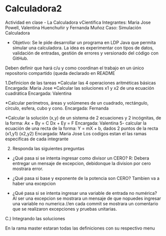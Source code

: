 # Calculadora2
Actividad en clase - La Calculadora vCientifica
Integrantes: Maria Jose Powell, Valentina Huenchuñir y Fernanda Muñoz
Caso: Simulación Calculadora
* Objetivo: Se le pide desarrollar un programa en LDP Java que permita simular una calculadora. La idea es experimentar con tipos de datos, validación de entradas, gestión de errores y versionado del código con GitHub.

Deben definir que hará c/u y como coordinan el trabajo en un único repositorio compartido (queda declarado en README

1.Definicion de las tareas
*Calcular las 4 operaciones aritméticas básicas 
Encargada: Maria Jose
*Calcular las soluciones x1 y x2 de una ecuación cuadrática 
Encargada: Valentina

*Calcular perímetros, áreas y volúmenes de un cuadrado, rectángulo, círculo, esfera, cubo y cono.
Encargada: Fernanda 

*Calcular la solución (x,y) de un sistema de 2 ecuaciones y 2 incógnitas, de la forma: 
Ax + By = C
Dx + Ey = F
Encargada: Valentina 
5- calcular la ecuación de una recta de la forma: Y = mX + b, dados 2 puntos de la recta (x1,y1) (x2,y2) 
Encargada: Maria Jose 
Los codigos estan el las ramas especificas de cada integrante

2. Responda las siguientes preguntas 
- ¿Qué pasa si se intenta ingresar como divisor un CERO?
  R: Debera entregar un mensaje de excepcion, debidonque la division por cero mostrara error.

- ¿Qué pasa si base y exponente de la potencia son CERO?
Tambien va a haber una excepcion
- ¿Qué pasa si se intenta ingresar una variable de entrada no numérica?
  Al ser una excepcion se mostrara un mensaje de que nopuedes ingresar una variable no numerica
  //en cada commit se mostrara un comentario que se realizaron excepciones y pruebas unitarias.

C.) Integrando las soluciones

En la rama master estaran todas las definiciones con su respectivo menu
